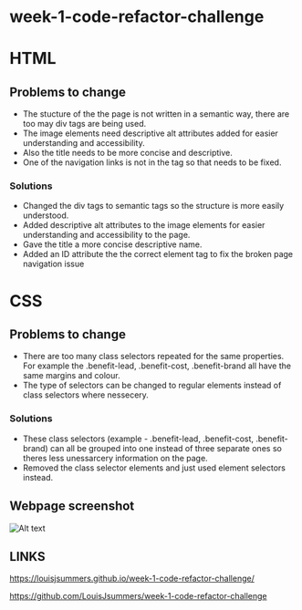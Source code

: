 # week-1-code-refactor-challenge

# HTML

## Problems to change

- The stucture of the the page is not written in a semantic way, there are too may div tags are being used. 
- The image elements need descriptive alt attributes added for easier understanding and accessibility. 
- Also the title needs to be more concise and descriptive.
- One of the navigation links is not in the tag so that needs to be fixed.

### Solutions

- Changed the div tags to semantic tags so the structure is more easily understood. 
- Added descriptive alt attributes to the image elements for easier understanding and accessibility to the page.
- Gave the title a more concise descriptive name.
- Added an ID attribute the the correct element tag to fix the broken page navigation issue


# CSS

## Problems to change

- There are too many class selectors repeated for the same properties. For example the .benefit-lead, .benefit-cost, .benefit-brand all have the same margins and colour.
- The type of selectors can be changed to regular elements instead of class selectors where nessecery.

### Solutions

- These class selectors (example - .benefit-lead, .benefit-cost, .benefit-brand) can all be grouped into one instead of three separate ones so theres less unessarcery information on the page.
- Removed the class selector elements and just used element selectors instead.

## Webpage screenshot

![Alt text](./assets/images/Horiseon%20Screenshot.png)

## LINKS

https://louisjsummers.github.io/week-1-code-refactor-challenge/


https://github.com/LouisJsummers/week-1-code-refactor-challenge
